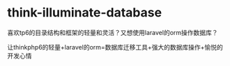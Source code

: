 # think-illuminate-database

喜欢tp6的目录结构和框架的轻量和灵活？又想使用laravel的orm操作数据库？


让thinkphp6的轻量+laravel的orm=数据库迁移工具+强大的数据库操作+愉悦的开发心情





